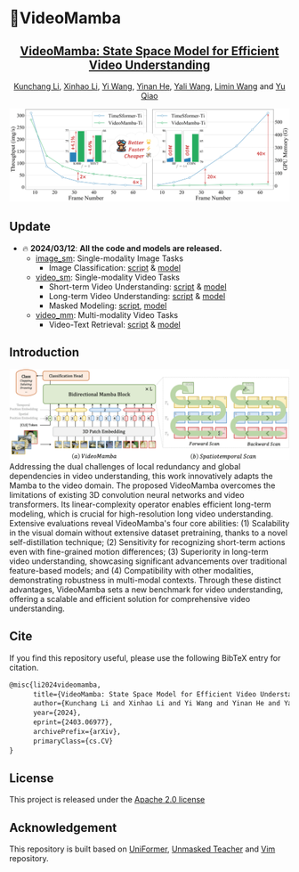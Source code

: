 # :snake:VideoMamba

<div align="center">

<h2><a href="https://arxiv.org/abs/2403.06977">VideoMamba: State Space Model for Efficient Video Understanding</a></h2>

[Kunchang Li](https://scholar.google.com/citations?user=D4tLSbsAAAAJ), [Xinhao Li](https://leexinhao.github.io/), [Yi Wang](https://scholar.google.com.hk/citations?hl=zh-CN&user=Xm2M8UwAAAAJ), [Yinan He](https://scholar.google.com/citations?user=EgfF_CEAAAAJ), [Yali Wang](https://scholar.google.com/citations?user=hD948dkAAAAJ), [Limin Wang](https://scholar.google.com/citations?user=HEuN8PcAAAAJ) and [Yu Qiao](https://scholar.google.com/citations?user=gFtI-8QAAAAJ&hl)

</div>

![teaser](./assets/comparison.png)

## Update

- :fire: **2024/03/12**: **All the code and models are released.**
  - [image_sm](./videomamba/image_sm/README.md): Single-modality Image Tasks
    - Image Classification: [script](./videomamba/image_sm/README.md) & [model](./videomamba/image_sm/MODEL_ZOO.md)
  - [video_sm](./videomamba/video_sm/README.md): Single-modality Video Tasks
    - Short-term Video Understanding: [script](./videomamba/video_sm/README.md#short-term-video-understanding) & [model](./videomamba/video_sm/MODEL_ZOO.md#short-term-video-understanding)
    - Long-term Video Understanding: [script](./videomamba/video_sm/README.md#long-term-video-understanding) & [model](./videomamba/video_sm/MODEL_ZOO.md#long-term-video-understanding)
    - Masked Modeling: [script](./videomamba/video_sm/README.md#masked-pretraining), [model](./videomamba/video_sm/MODEL_ZOO.md#masked-pretraining)
  - [video_mm](./videomamba/video_mm/README.md): Multi-modality Video Tasks
    - Video-Text Retrieval: [script](./videomamba/video_mm/README.md) & [model](./videomamba/video_mm/MODEL_ZOO.md)


## Introduction

![teaser](./assets/framework.png)
Addressing the dual challenges of local redundancy and global dependencies in video understanding, this work innovatively adapts the Mamba to the video domain. The proposed VideoMamba overcomes the limitations of existing 3D convolution neural networks and video transformers. Its linear-complexity operator enables efficient long-term modeling, which is crucial for high-resolution long video understanding. Extensive evaluations reveal VideoMamba's four core abilities: (1) Scalability in the visual domain without extensive dataset pretraining, thanks to a novel self-distillation technique; (2) Sensitivity for recognizing short-term actions even with fine-grained motion differences; (3) Superiority in long-term video understanding, showcasing significant advancements over traditional feature-based models; and (4) Compatibility with other modalities, demonstrating robustness in multi-modal contexts. Through these distinct advantages, VideoMamba sets a new benchmark for video understanding, offering a scalable and efficient solution for comprehensive video understanding. 


## Cite

If you find this repository useful, please use the following BibTeX entry for citation.

```latex
@misc{li2024videomamba,
      title={VideoMamba: State Space Model for Efficient Video Understanding}, 
      author={Kunchang Li and Xinhao Li and Yi Wang and Yinan He and Yali Wang and Limin Wang and Yu Qiao},
      year={2024},
      eprint={2403.06977},
      archivePrefix={arXiv},
      primaryClass={cs.CV}
}
```

## License

This project is released under the [Apache 2.0 license](./LICENSE)

## Acknowledgement

This repository is built based on [UniFormer](https://github.com/Sense-X/UniFormer), [Unmasked Teacher](https://github.com/OpenGVLab/unmasked_teacher) and [Vim](https://github.com/hustvl/Vim) repository.

